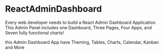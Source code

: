 # ReactAdminDashboard

Every web developer needs to build a React Admin Dashboard Application.
This Admin Panel includes one Dashboard, Three Pages, Four Apps, and Seven fully functional charts!

this Admin Dashboard App have Theming, Tables, Charts, Calendar, Kanban and More

